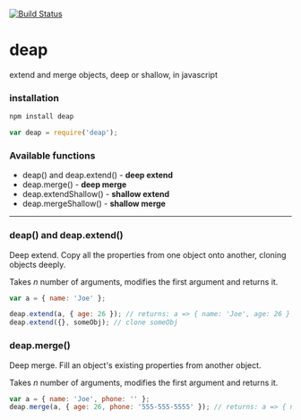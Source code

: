 [![Build Status](https://secure.travis-ci.org/selfcontained/deap.png?branch=master)](http://travis-ci.org/selfcontained/deap)

deap
====

extend and merge objects, deep or shallow, in javascript


### installation

```bash
npm install deap
```

```javascript
var deap = require('deap');
```

### Available functions

+ deap() and deap.extend() - **deep extend**
+ deap.merge() - **deep merge**
+ deap.extendShallow() - **shallow extend**
+ deap.mergeShallow() - **shallow merge**

---

### deap() and deap.extend()

Deep extend.  Copy all the properties from one object onto another, cloning objects deeply.

Takes *n* number of arguments, modifies the first argument and returns it.

```javascript
var a = { name: 'Joe' };

deap.extend(a, { age: 26 }); // returns: a => { name: 'Joe', age: 26 }
deap.extend({}, someObj); // clone someObj
```

### deap.merge()

Deep merge.  Fill an object's existing properties from another object.

Takes *n* number of arguments, modifies the first argument and returns it. 

```javascript
var a = { name: 'Joe', phone: '' };
deap.merge(a, { age: 26, phone: '555-555-5555' }); // returns: a => { name: 'Joe', phone: '555-555-5555' }
```
